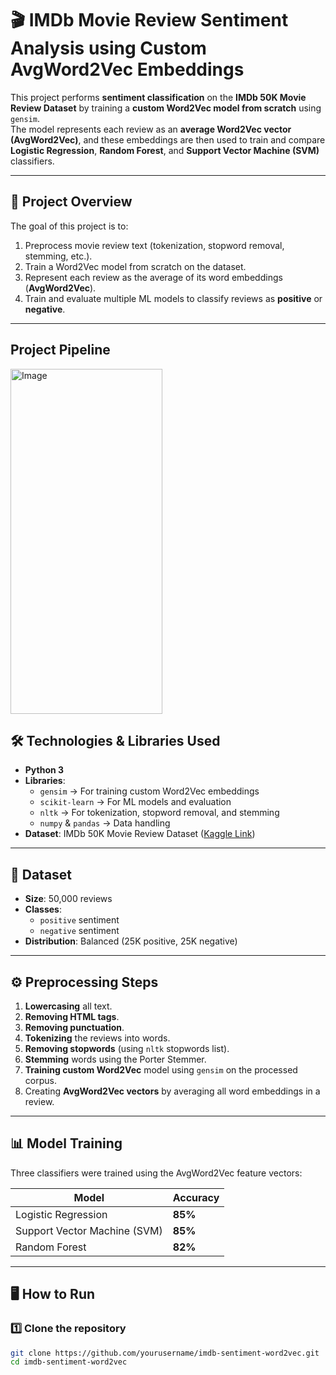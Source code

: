 # 🎬 IMDb Movie Review Sentiment Analysis using Custom AvgWord2Vec Embeddings

This project performs **sentiment classification** on the **IMDb 50K Movie Review Dataset** by training a **custom Word2Vec model from scratch** using `gensim`.  
The model represents each review as an **average Word2Vec vector (AvgWord2Vec)**, and these embeddings are then used to train and compare **Logistic Regression**, **Random Forest**, and **Support Vector Machine (SVM)** classifiers.

---

## 📌 Project Overview

The goal of this project is to:
1. Preprocess movie review text (tokenization, stopword removal, stemming, etc.).
2. Train a Word2Vec model from scratch on the dataset.
3. Represent each review as the average of its word embeddings (**AvgWord2Vec**).
4. Train and evaluate multiple ML models to classify reviews as **positive** or **negative**.

---

## Project Pipeline
<p align="centre">
  <img width="243" height="552" alt="Image" src="https://github.com/user-attachments/assets/315c9d2d-7fde-46dd-9830-03b6c51570a2" />
</p>


## 🛠️ Technologies & Libraries Used

- **Python 3**
- **Libraries**:
  - `gensim` → For training custom Word2Vec embeddings
  - `scikit-learn` → For ML models and evaluation
  - `nltk` → For tokenization, stopword removal, and stemming
  - `numpy` & `pandas` → Data handling
- **Dataset**: IMDb 50K Movie Review Dataset ([Kaggle Link](https://www.kaggle.com/datasets/lakshmi25npathi/imdb-dataset-of-50k-movie-reviews))

---

## 📂 Dataset

- **Size**: 50,000 reviews
- **Classes**:  
  - `positive` sentiment  
  - `negative` sentiment
- **Distribution**: Balanced (25K positive, 25K negative)

---

## ⚙️ Preprocessing Steps

1. **Lowercasing** all text.
2. **Removing HTML tags**.
3. **Removing punctuation**.
4. **Tokenizing** the reviews into words.
5. **Removing stopwords** (using `nltk` stopwords list).
6. **Stemming** words using the Porter Stemmer.
7. **Training custom Word2Vec** model using `gensim` on the processed corpus.
8. Creating **AvgWord2Vec vectors** by averaging all word embeddings in a review.

---

## 📊 Model Training

Three classifiers were trained using the AvgWord2Vec feature vectors:

| Model                | Accuracy |
|----------------------|----------|
| Logistic Regression  | **85%**  |
| Support Vector Machine (SVM) | **85%**  |
| Random Forest        | **82%**  |

---

## 🖥️ How to Run

### 1️⃣ Clone the repository
```bash
git clone https://github.com/yourusername/imdb-sentiment-word2vec.git
cd imdb-sentiment-word2vec
